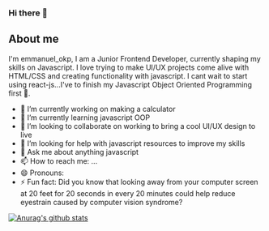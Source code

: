 ### Hi there 👋

## About me

I'm emmanuel_okp, I am a Junior Frontend Developer, currently shaping my skills on Javascript. I love trying to make UI/UX projects come alive with HTML/CSS and creating functionality with javascript. I cant wait to start using react-js...I've to finish my Javascript Object Oriented Programming first 🤔.


- 🔭 I’m currently working on making a calculator
- 🌱 I’m currently learning javascript OOP
- 👯 I’m looking to collaborate on working to bring a cool UI/UX design to live
- 🤔 I’m looking for help with javascript resources to improve my skills
- 💬 Ask me about anything javascript
- 📫 How to reach me: ...
- 😄 Pronouns:
- ⚡ Fun fact:  Did you know that looking away from your computer screen at 20 feet for 20 seconds in every 20 minutes could help reduce eyestrain caused by computer vision syndrome? 

[![Anurag's github stats](https://github-readme-stats.vercel.app/api?username=okp980)](https://github.com/anuraghazra/github-readme-stats)
